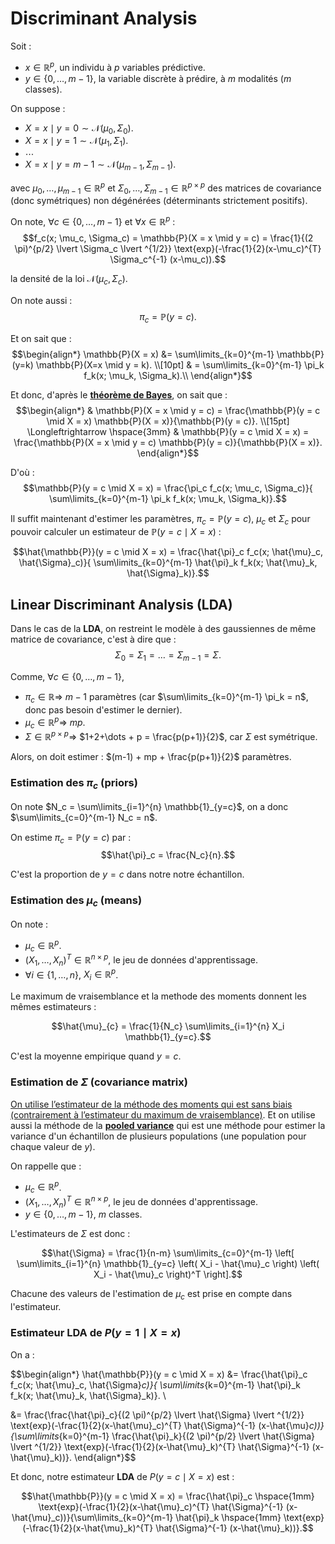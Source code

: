 # Discriminant Analysis

Soit :
- $x \in \mathbb{R}^{p}$, un individu à $p$ variables prédictive.
- $y \in \{0, \dots, m-1\}$, la variable discrète à prédire, à $m$ modalités ($m$ classes).

On suppose :
- $X = x \mid y = 0 \sim \mathcal{N}(\mu_{0}, \Sigma_{0})$.
- $X = x \mid y = 1 \sim \mathcal{N}(\mu_{1}, \Sigma_{1})$.
- $\cdots$
- $X=x \mid y = m-1 \sim \mathcal{N}(\mu_{m-1}, \Sigma_{m-1})$.

avec $\mu_{0}, \dots, \mu_{m-1} \in \mathbb{R}^{p}$ et $\Sigma_{0}, \dots, \Sigma_{m-1} \in \mathbb{R}^{p \times p}$ des matrices de covariance (donc symétriques) non dégénérées (déterminants strictement positifs).

On note, $\forall c \in \{0, \dots, m-1\}$ et $\forall x \in \mathbb{R}^{p}$ :
$$f_c(x; \mu_c, \Sigma_c) = \mathbb{P}(X = x \mid y = c) = \frac{1}{(2 \pi)^{p/2} \lvert \Sigma_c \lvert ^{1/2}} \text{exp}(-\frac{1}{2}(x-\mu_c)^{T} \Sigma_c^{-1} (x-\mu_c)).$$

la densité de la loi $\mathcal{N}(\mu_{c}, \Sigma_{c})$.

On note aussi : $$\pi_c = {\mathbb{P}(y = c)}.$$

Et on sait que :
$$\begin{align*}
    \mathbb{P}(X = x) 
    &= \sum\limits_{k=0}^{m-1} \mathbb{P}(y=k) \mathbb{P}(X=x \mid y = k). \\[10pt]
    & = \sum\limits_{k=0}^{m-1} \pi_k f_k(x; \mu_k, \Sigma_k).\\
\end{align*}$$

Et donc, d'après le [**théorème de Bayes**](https://fr.wikipedia.org/wiki/Th%C3%A9or%C3%A8me_de_Bayes), on sait que :
$$\begin{align*}
    &
    \mathbb{P}(X = x \mid y = c) = \frac{\mathbb{P}(y = c \mid X = x) \mathbb{P}(X = x)}{\mathbb{P}(y = c)}.
    \\[15pt]
    \Longleftrightarrow \hspace{3mm} &
    \mathbb{P}(y = c \mid X = x) = \frac{\mathbb{P}(X = x \mid y = c) \mathbb{P}(y = c)}{\mathbb{P}(X = x)}.
\end{align*}$$

D'où :
$$\mathbb{P}(y = c \mid X = x) = \frac{\pi_c f_c(x; \mu_c, \Sigma_c)}{ \sum\limits_{k=0}^{m-1} \pi_k f_k(x; \mu_k, \Sigma_k)}.$$  

Il suffit maintenant d'estimer les paramètres, $\pi_c =  {\mathbb{P}(y = c)}$, $\mu_c$ et $\Sigma_c$ pour pouvoir calculer un estimateur de $\mathbb{P}(y = c \mid X = x)$ : 

$$\hat{\mathbb{P}}(y = c \mid X = x) = \frac{\hat{\pi}_c f_c(x; \hat{\mu}_c, \hat{\Sigma}_c)}{ \sum\limits_{k=0}^{m-1} \hat{\pi}_k f_k(x; \hat{\mu}_k, \hat{\Sigma}_k)}.$$

## Linear Discriminant Analysis (LDA)

Dans le cas de la **LDA**, on restreint le modèle à des gaussiennes de même matrice de covariance, c'est à dire que :
$$\Sigma_0 = \Sigma_1 = \dots = \Sigma_{m-1} = \Sigma.$$

Comme, $\forall c \in \{0, \dots, m-1\}$, 
- $\pi_c \in \mathbb{R} \Longrightarrow$ $m-1$ paramètres (car $\sum\limits_{k=0}^{m-1} \pi_k = n$, donc pas besoin d'estimer le dernier).
- $\mu_c \in \mathbb{R}^p \Longrightarrow$ $mp$.
- $\Sigma \in \mathbb{R}^{p \times p} \Longrightarrow$ $1+2+\dots + p = \frac{p(p+1)}{2}$, car $\Sigma$ est symétrique.

Alors, on doit estimer : $(m-1) + mp + \frac{p(p+1)}{2}$ paramètres.

### Estimation des $\pi_c$ (priors)

On note $N_c = \sum\limits_{i=1}^{n} \mathbb{1}_{y=c}$, on a donc $\sum\limits_{c=0}^{m-1} N_c = n$.

On estime $\pi_c = \mathbb{P}(y = c)$ par :
$$\hat{\pi}_c = \frac{N_c}{n}.$$

C'est la proportion de $y=c$ dans notre notre échantillon.

### Estimation des $\mu_c$ (means)

On note :
- $\mu_{c} \in \mathbb{R}^p$.
- $(X_1, \dots, X_n)^T \in \mathbb{R}^{n \times p}$, le jeu de données d'apprentissage.
- $\forall i \in \{1, \dots, n\}$, $X_i \in \mathbb{R}^p$.

Le maximum de vraisemblance et la methode des moments
donnent les mêmes estimateurs :

$$\hat{\mu}_{c} = \frac{1}{N_c} \sum\limits_{i=1}^{n} X_i \mathbb{1}_{y=c}.$$

C'est la moyenne empirique quand $y=c$.

### Estimation de $\Sigma$ (covariance matrix)

[On utilise l’estimateur de la méthode des moments qui est sans biais (contrairement à l’estimateur du maximum de vraisemblance)](https://en.wikipedia.org/wiki/Estimation_of_covariance_matrices). Et on utilise aussi la méthode de la [**pooled variance**](https://en.wikipedia.org/wiki/Pooled_variance) qui est une méthode pour estimer la variance d'un échantillon de plusieurs populations (une population pour chaque valeur de $y$).

On rappelle que :
- $\mu_{c} \in \mathbb{R}^p$.
- $(X_1, \dots, X_n)^T \in \mathbb{R}^{n \times p}$, le jeu de données d'apprentissage.
- $y \in \{0, \dots, m-1\}$, $m$ classes.

L'estimateurs de $\Sigma$ est donc :

$$\hat{\Sigma} = \frac{1}{n-m} \sum\limits_{c=0}^{m-1} \left[ \sum\limits_{i=1}^{n} \mathbb{1}_{y=c} \left( X_i - \hat{\mu}_c \right) \left( X_i - \hat{\mu}_c \right)^T \right].$$

Chacune des valeurs de l'estimation de $\mu_c$ est prise en compte dans l'estimateur.

### Estimateur LDA de $P( y=1 \mid X=x)$

On a :

$$\begin{align*}
\hat{\mathbb{P}}(y = c \mid X = x) 
&= \frac{\hat{\pi}_c f_c(x; \hat{\mu}_c, \hat{\Sigma}_c)}{ \sum\limits_{k=0}^{m-1} \hat{\pi}_k f_k(x; \hat{\mu}_k, \hat{\Sigma}_k)}. \\

&= \frac{\frac{\hat{\pi}_c}{(2 \pi)^{p/2} \lvert \hat{\Sigma} \lvert ^{1/2}} \text{exp}(-\frac{1}{2}(x-\hat{\mu}_c)^{T} \hat{\Sigma}^{-1} (x-\hat{\mu}_c))}{\sum\limits_{k=0}^{m-1} \frac{\hat{\pi}_k}{(2 \pi)^{p/2} \lvert \hat{\Sigma} \lvert ^{1/2}} \text{exp}(-\frac{1}{2}(x-\hat{\mu}_k)^{T} \hat{\Sigma}^{-1} (x-\hat{\mu}_k))}.
\end{align*}$$

Et donc, notre estimateur **LDA** de $P( y=c \mid X=x)$ est :

$$\hat{\mathbb{P}}(y = c \mid X = x)  = \frac{\hat{\pi}_c \hspace{1mm} \text{exp}(-\frac{1}{2}(x-\hat{\mu}_c)^{T} \hat{\Sigma}^{-1} (x-\hat{\mu}_c))}{\sum\limits_{k=0}^{m-1} \hat{\pi}_k \hspace{1mm} \text{exp}(-\frac{1}{2}(x-\hat{\mu}_k)^{T} \hat{\Sigma}^{-1} (x-\hat{\mu}_k))}.$$
